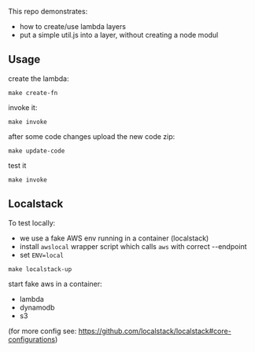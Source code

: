 This repo demonstrates:

- how to create/use lambda layers
- put a simple util.js into a layer, without creating a node modul

## Usage

create the lambda:
```
make create-fn
```

invoke it:
```
make invoke
```

after some code changes upload the new code zip:
```
make update-code
```

test it
```
make invoke
```

## Localstack

To test locally:
- we use a fake AWS env running in a container (localstack)
- install `awslocal` wrapper script which calls `aws` with correct --endpoint
- set `ENV=local`

```
make localstack-up
```

start fake aws in a container:
- lambda
- dynamodb
- s3

(for more config see: https://github.com/localstack/localstack#core-configurations)